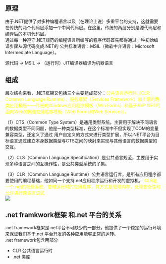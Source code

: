 ## 原理
由于.NET提供了对多种编程语言以及（在理论上说）多重平台的支持，这就需要在传统的两个代码层添加一个中间代码层。在这里，传统的两层分别是源代码层和编译后的本机代码层。  
通过每一种遵守.NET规范的编程语言所编写的程序代码首先都得通过一种初始编译步骤从源代码变成.NET的 公共标准语言：MSIL（微软中介语言：Microsoft Intermediate Language）。  

源代码 -> MSIL -> （运行时）JIT编译器编译为机器语言

## 组成
层次结构来看，.NET框架又包括三个主要组成部分：<font color = yellow>公共语言运行时（CLR：Common Language Runtime）、服务框架（Services Framework）和上层的两类应用模板——传统的Windows应用程序模板（Win Forms）和基于ASP NET的面向Web的网络应用程序模板（Web Forms和Web Services）。</font>

（1）CTS（Common Type System）是通用类型系统。主要用于解决不同语言的数据类型不同问题，他是一种类型标准，在这个标准中不但实现了COM的变量兼容类型，还定义了通过 用户自定义的方式来进行类型扩展，所以.NET平台为目标语言通过建立本身数据类型与CTS之间的映射来实现与其他语言的数据类型的交互。

（2）CLS（Common Language Specification）是公共语言规范，主要用于实现多种语言之间的互操作性，是公共类型系统的子集。

（3）CLR（Common Language Runtime）公共语言运行库，是所有应用程序都要使用的编程基础，他如同一个支持.net应用程序运行和开发的虚拟机。 <font color = yellow>CLR是一个.net的托管系统，管理运行时的应用程序，其方式是管理内存，处理安全性和允许进行跨语言调试</font>   
![](https://pic002.cnblogs.com/images/2012/441289/2012111313171992.jpg)

## .net framkwork框架 和.net 平台的关系
.net framework框架是.net平台不可缺少的一部分，他提供了一个稳定的运行环境来保证我们基于.net 平台开发的各种应用能够正常的运转。  
.net framework包含两部分
- CLR 公共语言运行时
- .net 类库